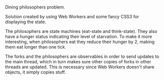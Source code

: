 Dining philosophers problem.

Solution created by using Web Workers and some fancy CSS3 for displaying the state.

The philosophers are state machines (eat-state and think-state). They also have a hunger status indicating their level of starvation. To make it more interesting, when philosophers eat they reduce their hunger by 2, making them eat longer than one tick.

The forks and the philosophers are observables in order to send updates to the main thread, which in turn makes sure other copies of forks in other threads are updated. This is necessary since Web Workers doesn't share objects, it simply copies stuff.
